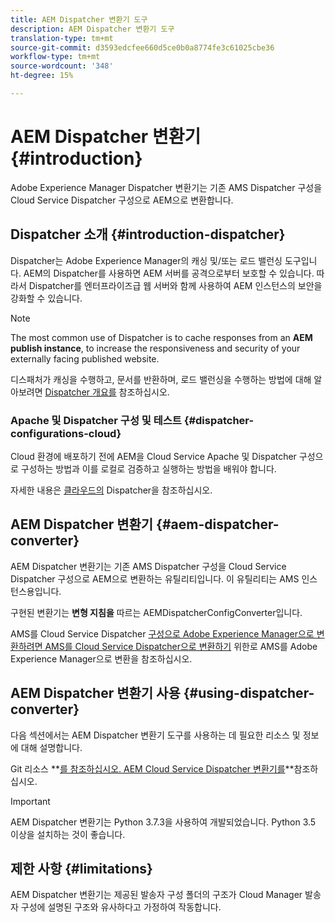 ```yaml
---
title: AEM Dispatcher 변환기 도구
description: AEM Dispatcher 변환기 도구
translation-type: tm+mt
source-git-commit: d3593edcfee660d5ce0b0a8774fe3c61025cbe36
workflow-type: tm+mt
source-wordcount: '348'
ht-degree: 15%

---
```



# AEM Dispatcher 변환기 {#introduction}

Adobe Experience Manager Dispatcher 변환기는 기존 AMS Dispatcher 구성을 Cloud Service Dispatcher 구성으로 AEM으로 변환합니다.

## Dispatcher 소개 {#introduction-dispatcher}

Dispatcher는 Adobe Experience Manager의 캐싱 및/또는 로드 밸런싱 도구입니다. AEM의 Dispatcher를 사용하면 AEM 서버를 공격으로부터 보호할 수 있습니다. 따라서 Dispatcher를 엔터프라이즈급 웹 서버와 함께 사용하여 AEM 인스턴스의 보안을 강화할 수 있습니다.

>[!NOTE]
>The most common use of Dispatcher is to cache responses from an **AEM publish instance**, to increase the responsiveness and security of your externally facing published website.

디스패처가 캐싱을 수행하고, 문서를 반환하며, 로드 밸런싱을 수행하는 방법에 대해 알아보려면 [Dispatcher 개요를](https://docs.adobe.com/content/help/ko-KR/experience-manager-dispatcher/using/dispatcher.html) 참조하십시오.

### Apache 및 Dispatcher 구성 및 테스트 {#dispatcher-configurations-cloud}

Cloud 환경에 배포하기 전에 AEM을 Cloud Service Apache 및 Dispatcher 구성으로 구성하는 방법과 이를 로컬로 검증하고 실행하는 방법을 배워야 합니다.

자세한 내용은 [클라우드의](https://docs.adobe.com/content/help/en/experience-manager-cloud-service/implementing/dispatcher/overview.html) Dispatcher을 참조하십시오.

## AEM Dispatcher 변환기 {#aem-dispatcher-converter}

AEM Dispatcher 변환기는 기존 AMS Dispatcher 구성을 Cloud Service Dispatcher 구성으로 AEM으로 변환하는 유틸리티입니다. 이 유틸리티는 AMS 인스턴스용입니다.

구현된 변환기는 **변형 지침을** 따르는 AEMDispatcherConfigConverter입니다.

AMS를 Cloud Service Dispatcher [구성으로 Adobe Experience Manager으로 변환하려면 AMS를 Cloud Service Dispatcher으로 변환하기](https://docs.adobe.com/content/help/en/experience-manager-cloud-service/implementing/content-delivery/disp-overview.html#how-to-convert-an-ams-to-an-aem-as-a-cloud-service-dispatcher-configuration) 위한로 AMS를 Adobe Experience Manager으로 변환을 참조하십시오.

## AEM Dispatcher 변환기 사용 {#using-dispatcher-converter}

다음 섹션에서는 AEM Dispatcher 변환기 도구를 사용하는 데 필요한 리소스 및 정보에 대해 설명합니다.

Git 리소스 **[를 참조하십시오. AEM Cloud Service Dispatcher 변환기를](https://github.com/adobe/aem-cloud-service-dispatcher-converter)**참조하십시오.

>[!IMPORTANT]
>AEM Dispatcher 변환기는 Python 3.7.3을 사용하여 개발되었습니다. Python 3.5 이상을 설치하는 것이 좋습니다.

## 제한 사항 {#limitations}

AEM Dispatcher 변환기는 제공된 발송자 구성 폴더의 구조가 Cloud Manager 발송자 구성에 설명된 구조와 유사하다고 가정하여 작동합니다.


